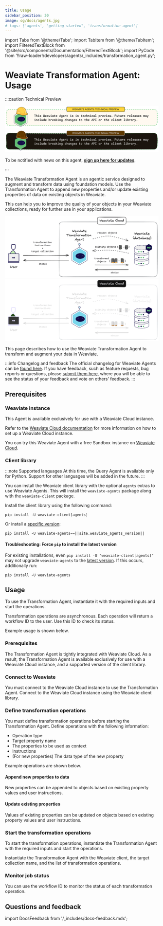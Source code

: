```yaml
---
title: Usage
sidebar_position: 30
image: og/docs/agents.jpg
# tags: ['agents', 'getting started', 'transformation agent']
---
```


import Tabs from '@theme/Tabs';
import TabItem from '@theme/TabItem';
import FilteredTextBlock from '@site/src/components/Documentation/FilteredTextBlock';
import PyCode from '!!raw-loader!/developers/agents/_includes/transformation_agent.py';


# Weaviate Transformation Agent: Usage

:::caution Technical Preview

![This Weaviate Agent is in technical preview.](../_includes/agents_tech_preview_light.png#gh-light-mode-only "This Weaviate Agent is in technical preview.")
![This Weaviate Agent is in technical preview.](../_includes/agents_tech_preview_dark.png#gh-dark-mode-only "This Weaviate Agent is in technical preview.")

To be notified with news on this agent, [**sign up here for updates**](https://events.weaviate.io/weaviate-agents).

:::

The Weaviate Transformation Agent is an agentic service designed to augment and transform data using foundation models. Use the Transformation Agent to append new properties and/or update existing properties of data on existing objects in Weaviate.

This can help you to improve the quality of your objects in your Weaviate collections, ready for further use in your applications.

![Weaviate Transformation Agent overview](../_includes/transformation_agent_overview_light.png#gh-light-mode-only "Weaviate Transformation Agent overview")
![Weaviate Transformation Agent overview](../_includes/transformation_agent_overview_dark.png#gh-dark-mode-only "Weaviate Transformation Agent overview")

This page describes how to use the Weaviate Transformation Agent to transform and augment your data in Weaviate.

:::info Changelog and feedback
The official changelog for Weaviate Agents can be [found here](https://weaviateagents.featurebase.app/changelog). If you have feedback, such as feature requests, bug reports or questions, please [submit them here](https://weaviateagents.featurebase.app/), where you will be able to see the status of your feedback and vote on others' feedback.
:::

## Prerequisites

### Weaviate instance

This Agent is available exclusively for use with a Weaviate Cloud instance.

Refer to the [Weaviate Cloud documentation](/developers/wcs/index.mdx) for more information on how to set up a Weaviate Cloud instance.

You can try this Weaviate Agent with a free Sandbox instance on [Weaviate Cloud](https://console.weaviate.cloud/).

### Client library

:::note Supported languages
At this time, the Query Agent is available only for Python. Support for other languages will be added in the future.
:::

You can install the Weaviate client library with the optional `agents` extras to use Weaviate Agents. This will install the `weaviate-agents` package along with the `weaviate-client` package.

Install the client library using the following command:

<Tabs groupId="languages">
<TabItem value="py_agents" label="Python">

```shell
pip install -U weaviate-client[agents]
```

Or install a [specific version](https://github.com/weaviate/weaviate-agents-python-client/tags):

```shell
pip install -U weaviate-agents==||site.weaviate_agents_version||
```

#### Troubleshooting: Force `pip` to install the latest version

For existing installations, even `pip install -U "weaviate-client[agents]"` may not upgrade `weaviate-agents` to the [latest version](https://pypi.org/project/weaviate-agents/). If this occurs, additionally run:

```shell
pip install -U weaviate-agents
```

</TabItem>

</Tabs>

## Usage

To use the Transformation Agent, instantiate it with the required inputs and start the operations.

Transformation operations are asynchronous. Each operation will return a workflow ID to the user. Use this ID to check its status.

Example usage is shown below.

### Prerequisites

The Transformation Agent is tightly integrated with Weaviate Cloud. As a result, the Transformation Agent is available exclusively for use with a Weaviate Cloud instance, and a supported version of the client library.

### Connect to Weaviate

You must connect to the Weaviate Cloud instance to use the Transformation Agent. Connect to the Weaviate Cloud instance using the Weaviate client library.

<Tabs groupId="languages">
    <TabItem value="py_agents" label="Python">
        <FilteredTextBlock
            text={PyCode}
            startMarker="# START ConnectToWeaviate"
            endMarker="# END ConnectToWeaviate"
            language="py"
        />
    </TabItem>
</Tabs>

### Define transformation operations

You must define transformation operations before starting the Transformation Agent. Define operations with the following information:

- Operation type
- Target property name
- The properties to be used as context
- Instructions
- (For new properties) The data type of the new property

Example operations are shown below.

#### Append new properties to data

New properties can be appended to objects based on existing property values and user instructions.

<Tabs groupId="languages">
    <TabItem value="py_agents" label="Python">
        <FilteredTextBlock
            text={PyCode}
            startMarker="# START DefineOperationsAppend"
            endMarker="# END DefineOperationsAppend"
            language="py"
        />
    </TabItem>

</Tabs>

#### Update existing properties

Values of existing properties can be updated on objects based on existing property values and user instructions.

<Tabs groupId="languages">
    <TabItem value="py_agents" label="Python">
        <FilteredTextBlock
            text={PyCode}
            startMarker="# START DefineOperationsUpdate"
            endMarker="# END DefineOperationsUpdate"
            language="py"
        />
    </TabItem>

</Tabs>

### Start the transformation operations

To start the transformation operations, instantiate the Transformation Agent with the required inputs and start the operations.

Instantiate the Transformation Agent with the Weaviate client, the target collection name, and the list of transformation operations.

<Tabs groupId="languages">
    <TabItem value="py_agents" label="Python">
        <FilteredTextBlock
            text={PyCode}
            startMarker="# START StartTransformationOperations"
            endMarker="# END StartTransformationOperations"
            language="py"
        />
    </TabItem>

</Tabs>

### Monitor job status

You can use the workflow ID to monitor the status of each transformation operation.

<Tabs groupId="languages">
    <TabItem value="py_agents" label="Python">
        <FilteredTextBlock
            text={PyCode}
            startMarker="# START MonitorJobStatus"
            endMarker="# END MonitorJobStatus"
            language="py"
        />
    </TabItem>

</Tabs>

<!-- ## Limitations & Troubleshooting -->

<!-- :::caution Technical Preview

![This Weaviate Agent is in technical preview.](../_includes/agents_tech_preview_light.png#gh-light-mode-only "This Weaviate Agent is in technical preview.")
![This Weaviate Agent is in technical preview.](../_includes/agents_tech_preview_dark.png#gh-dark-mode-only "This Weaviate Agent is in technical preview.")

To be notified with news on this agent, [**sign up here for updates**](https://events.weaviate.io/weaviate-agents).

::: -->

## Questions and feedback

import DocsFeedback from '/_includes/docs-feedback.mdx';

<DocsFeedback/>
